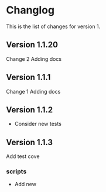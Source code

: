 # Changlog

This is the list of changes for version 1.

## Version 1.1.20

Change 2
Adding docs

## Version 1.1.1

Change 1
Adding docs

## Version 1.1.2

- Consider new tests

## Version 1.1.3

Add test cove

### scripts

- Add new
